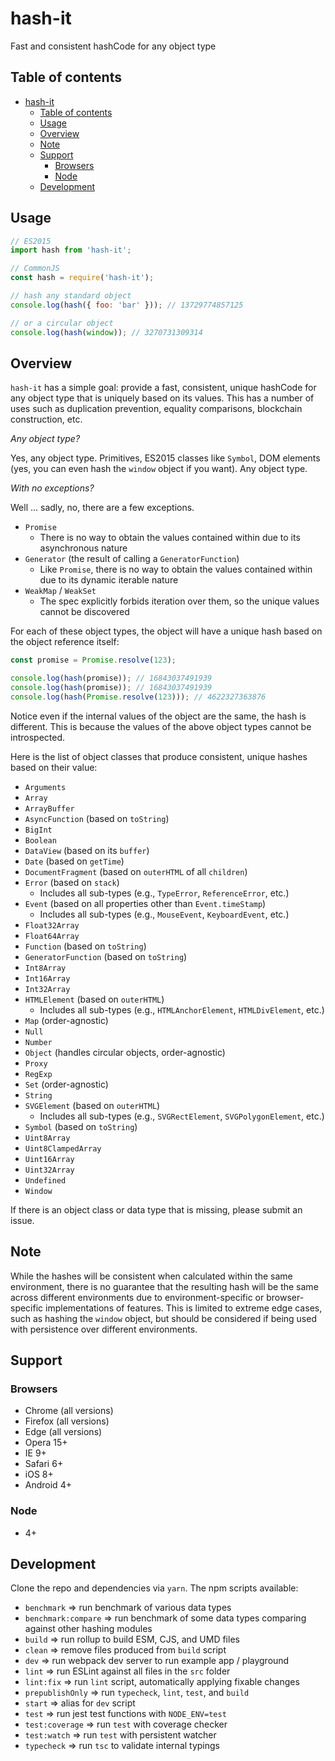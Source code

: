 # hash-it

Fast and consistent hashCode for any object type

## Table of contents

- [hash-it](#hash-it)
  - [Table of contents](#table-of-contents)
  - [Usage](#usage)
  - [Overview](#overview)
  - [Note](#note)
  - [Support](#support)
    - [Browsers](#browsers)
    - [Node](#node)
  - [Development](#development)

## Usage

```javascript
// ES2015
import hash from 'hash-it';

// CommonJS
const hash = require('hash-it');

// hash any standard object
console.log(hash({ foo: 'bar' })); // 13729774857125

// or a circular object
console.log(hash(window)); // 3270731309314
```

## Overview

`hash-it` has a simple goal: provide a fast, consistent, unique hashCode for any object type that is uniquely based on its values. This has a number of uses such as duplication prevention, equality comparisons, blockchain construction, etc.

_Any object type?_

Yes, any object type. Primitives, ES2015 classes like `Symbol`, DOM elements (yes, you can even hash the `window` object if you want). Any object type.

_With no exceptions?_

Well ... sadly, no, there are a few exceptions.

- `Promise`
  - There is no way to obtain the values contained within due to its asynchronous nature
- `Generator` (the result of calling a `GeneratorFunction`)
  - Like `Promise`, there is no way to obtain the values contained within due to its dynamic iterable nature
- `WeakMap` / `WeakSet`
  - The spec explicitly forbids iteration over them, so the unique values cannot be discovered

For each of these object types, the object will have a unique hash based on the object reference itself:

```ts
const promise = Promise.resolve(123);

console.log(hash(promise)); // 16843037491939
console.log(hash(promise)); // 16843037491939
console.log(hash(Promise.resolve(123))); // 4622327363876
```

Notice even if the internal values of the object are the same, the hash is different. This is because the values of the above object types cannot be introspected.

Here is the list of object classes that produce consistent, unique hashes based on their value:

- `Arguments`
- `Array`
- `ArrayBuffer`
- `AsyncFunction` (based on `toString`)
- `BigInt`
- `Boolean`
- `DataView` (based on its `buffer`)
- `Date` (based on `getTime`)
- `DocumentFragment` (based on `outerHTML` of all `children`)
- `Error` (based on `stack`)
  - Includes all sub-types (e.g., `TypeError`, `ReferenceError`, etc.)
- `Event` (based on all properties other than `Event.timeStamp`)
  - Includes all sub-types (e.g., `MouseEvent`, `KeyboardEvent`, etc.)
- `Float32Array`
- `Float64Array`
- `Function` (based on `toString`)
- `GeneratorFunction` (based on `toString`)
- `Int8Array`
- `Int16Array`
- `Int32Array`
- `HTMLElement` (based on `outerHTML`)
  - Includes all sub-types (e.g., `HTMLAnchorElement`, `HTMLDivElement`, etc.)
- `Map` (order-agnostic)
- `Null`
- `Number`
- `Object` (handles circular objects, order-agnostic)
- `Proxy`
- `RegExp`
- `Set` (order-agnostic)
- `String`
- `SVGElement` (based on `outerHTML`)
  - Includes all sub-types (e.g., `SVGRectElement`, `SVGPolygonElement`, etc.)
- `Symbol` (based on `toString`)
- `Uint8Array`
- `Uint8ClampedArray`
- `Uint16Array`
- `Uint32Array`
- `Undefined`
- `Window`

If there is an object class or data type that is missing, please submit an issue.

## Note

While the hashes will be consistent when calculated within the same environment, there is no guarantee that the resulting hash will be the same across different environments due to environment-specific or browser-specific implementations of features. This is limited to extreme edge cases, such as hashing the `window` object, but should be considered if being used with persistence over different environments.

## Support

### Browsers

- Chrome (all versions)
- Firefox (all versions)
- Edge (all versions)
- Opera 15+
- IE 9+
- Safari 6+
- iOS 8+
- Android 4+

### Node

- 4+

## Development

Clone the repo and dependencies via `yarn`. The npm scripts available:

- `benchmark` => run benchmark of various data types
- `benchmark:compare` => run benchmark of some data types comparing against other hashing modules
- `build` => run rollup to build ESM, CJS, and UMD files
- `clean` => remove files produced from `build` script
- `dev` => run webpack dev server to run example app / playground
- `lint` => run ESLint against all files in the `src` folder
- `lint:fix` => run `lint` script, automatically applying fixable changes
- `prepublishOnly` => run `typecheck`, `lint`, `test`, and `build`
- `start` => alias for `dev` script
- `test` => run jest test functions with `NODE_ENV=test`
- `test:coverage` => run `test` with coverage checker
- `test:watch` => run `test` with persistent watcher
- `typecheck` => run `tsc` to validate internal typings
